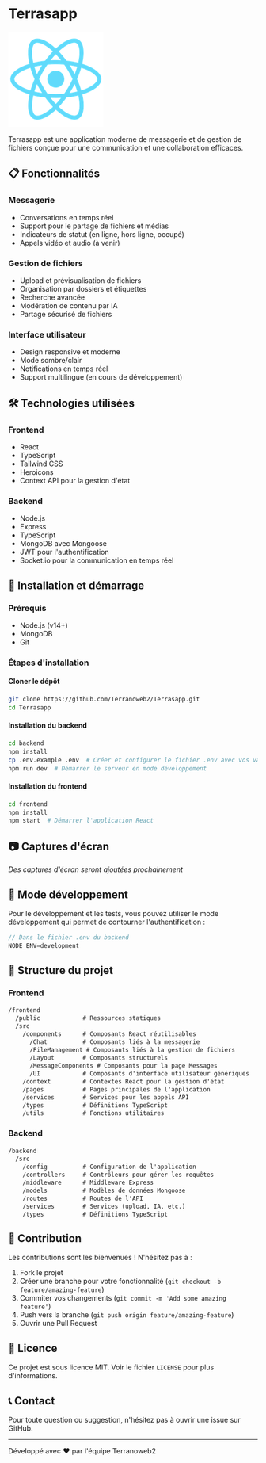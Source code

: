 # Terrasapp

![Terrasapp Logo](frontend/public/logo192.png)

Terrasapp est une application moderne de messagerie et de gestion de fichiers conçue pour une communication et une collaboration efficaces.

## 📋 Fonctionnalités

### Messagerie
- Conversations en temps réel
- Support pour le partage de fichiers et médias
- Indicateurs de statut (en ligne, hors ligne, occupé)
- Appels vidéo et audio (à venir)

### Gestion de fichiers
- Upload et prévisualisation de fichiers
- Organisation par dossiers et étiquettes
- Recherche avancée
- Modération de contenu par IA
- Partage sécurisé de fichiers

### Interface utilisateur
- Design responsive et moderne
- Mode sombre/clair
- Notifications en temps réel
- Support multilingue (en cours de développement)

## 🛠️ Technologies utilisées

### Frontend
- React 
- TypeScript
- Tailwind CSS
- Heroicons
- Context API pour la gestion d'état

### Backend
- Node.js
- Express
- TypeScript
- MongoDB avec Mongoose
- JWT pour l'authentification
- Socket.io pour la communication en temps réel

## 🚀 Installation et démarrage

### Prérequis
- Node.js (v14+)
- MongoDB
- Git

### Étapes d'installation

#### Cloner le dépôt
```bash
git clone https://github.com/Terranoweb2/Terrasapp.git
cd Terrasapp
```

#### Installation du backend
```bash
cd backend
npm install
cp .env.example .env  # Créer et configurer le fichier .env avec vos variables d'environnement
npm run dev  # Démarrer le serveur en mode développement
```

#### Installation du frontend
```bash
cd frontend
npm install
npm start  # Démarrer l'application React
```

## 📷 Captures d'écran

*Des captures d'écran seront ajoutées prochainement*

## 🧪 Mode développement

Pour le développement et les tests, vous pouvez utiliser le mode développement qui permet de contourner l'authentification :

```javascript
// Dans le fichier .env du backend
NODE_ENV=development
```

## 📝 Structure du projet

### Frontend
```
/frontend
  /public            # Ressources statiques
  /src
    /components      # Composants React réutilisables
      /Chat          # Composants liés à la messagerie
      /FileManagement # Composants liés à la gestion de fichiers
      /Layout        # Composants structurels
      /MessageComponents # Composants pour la page Messages
      /UI            # Composants d'interface utilisateur génériques
    /context         # Contextes React pour la gestion d'état
    /pages           # Pages principales de l'application
    /services        # Services pour les appels API
    /types           # Définitions TypeScript
    /utils           # Fonctions utilitaires
```

### Backend
```
/backend
  /src
    /config          # Configuration de l'application
    /controllers     # Contrôleurs pour gérer les requêtes
    /middleware      # Middleware Express
    /models          # Modèles de données Mongoose
    /routes          # Routes de l'API
    /services        # Services (upload, IA, etc.)
    /types           # Définitions TypeScript
```

## 🤝 Contribution

Les contributions sont les bienvenues ! N'hésitez pas à :
1. Fork le projet
2. Créer une branche pour votre fonctionnalité (`git checkout -b feature/amazing-feature`)
3. Commiter vos changements (`git commit -m 'Add some amazing feature'`)
4. Push vers la branche (`git push origin feature/amazing-feature`)
5. Ouvrir une Pull Request

## 📜 Licence

Ce projet est sous licence MIT. Voir le fichier `LICENSE` pour plus d'informations.

## 📞 Contact

Pour toute question ou suggestion, n'hésitez pas à ouvrir une issue sur GitHub.

---

Développé avec ❤️ par l'équipe Terranoweb2
